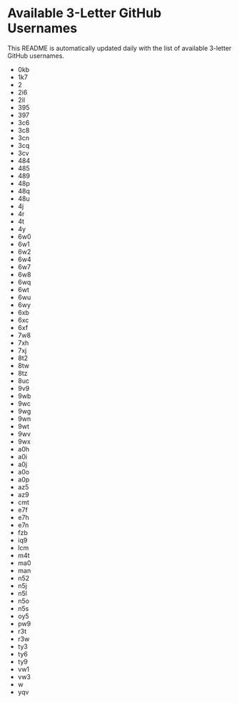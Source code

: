 # Available 3-Letter GitHub Usernames

This README is automatically updated daily with the list of available 3-letter GitHub usernames.

- 0kb
- 1k7
- 2
- 2i6
- 2il
- 395
- 397
- 3c6
- 3c8
- 3cn
- 3cq
- 3cv
- 484
- 485
- 489
- 48p
- 48q
- 48u
- 4j
- 4r
- 4t
- 4y
- 6w0
- 6w1
- 6w2
- 6w4
- 6w7
- 6w8
- 6wq
- 6wt
- 6wu
- 6wy
- 6xb
- 6xc
- 6xf
- 7w8
- 7xh
- 7xj
- 8t2
- 8tw
- 8tz
- 8uc
- 9v9
- 9wb
- 9wc
- 9wg
- 9wn
- 9wt
- 9wv
- 9wx
- a0h
- a0i
- a0j
- a0o
- a0p
- az5
- az9
- cmt
- e7f
- e7h
- e7n
- fzb
- iq9
- lcm
- m4t
- ma0
- man
- n52
- n5j
- n5l
- n5o
- n5s
- oy5
- pw9
- r3t
- r3w
- ty3
- ty6
- ty9
- vw1
- vw3
- w
- yqv
